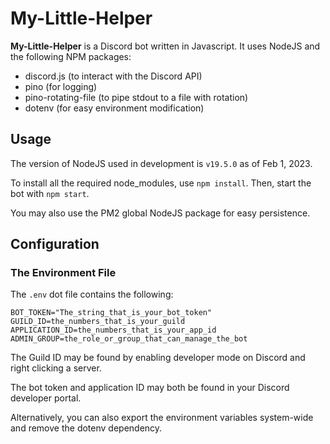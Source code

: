 # My-Little-Helper

**My-Little-Helper** is a Discord bot written in Javascript. It uses
NodeJS and the following NPM packages:

- discord.js (to interact with the Discord API)
- pino (for logging)
- pino-rotating-file (to pipe stdout to a file with rotation)
- dotenv (for easy environment modification)

## Usage

The version of NodeJS used in development is `v19.5.0`
as of Feb 1, 2023.

To install all the required node_modules, use `npm install`. Then,
start the bot with `npm start`.

You may also use the PM2 global NodeJS package for easy persistence.

## Configuration

### The Environment File

The `.env` dot file contains the following:

```
BOT_TOKEN="The_string_that_is_your_bot_token"
GUILD_ID=the_numbers_that_is_your_guild
APPLICATION_ID=the_numbers_that_is_your_app_id
ADMIN_GROUP=the_role_or_group_that_can_manage_the_bot
```

The Guild ID may be found by enabling developer mode on Discord and
right clicking a server.

The bot token and application ID may both be found in your
Discord developer portal.

Alternatively, you can also export the environment variables
system-wide and remove the dotenv dependency.